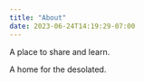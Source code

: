 ```yaml
---
title: "About"
date: 2023-06-24T14:19:29-07:00
---
```


A place to share and learn. 

A home for the desolated. 

